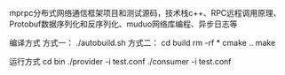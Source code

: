 mprpc分布式网络通信框架项目和测试源码，技术栈c++、RPC远程调用原理、Protobuf数据序列化和反序列化、muduo网络库编程、异步日志等

编译方式 方式一： ./autobuild.sh 方式二： cd build rm -rf * cmake .. make

运行方式  cd bin ./provider -i test.conf ./consumer -i test.conf 
